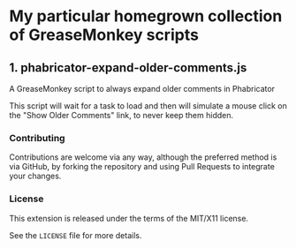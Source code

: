 # My particular homegrown collection of GreaseMonkey scripts

## 1. phabricator-expand-older-comments.js

A GreaseMonkey script to always expand older comments in Phabricator

This script will wait for a task to load and then will simulate a mouse
click on the "Show Older Comments" link, to never keep them hidden.

### Contributing

Contributions are welcome via any way, although the preferred method is via GitHub,
by forking the repository and using Pull Requests to integrate your changes.

### License

This extension is released under the terms of the MIT/X11 license.

See the `LICENSE` file for more details.
